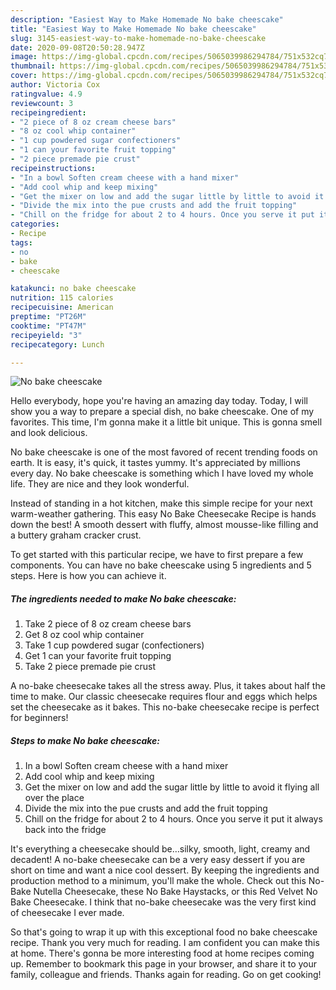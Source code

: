 ```yaml
---
description: "Easiest Way to Make Homemade No bake cheescake"
title: "Easiest Way to Make Homemade No bake cheescake"
slug: 3145-easiest-way-to-make-homemade-no-bake-cheescake
date: 2020-09-08T20:50:28.947Z
image: https://img-global.cpcdn.com/recipes/5065039986294784/751x532cq70/no-bake-cheescake-recipe-main-photo.jpg
thumbnail: https://img-global.cpcdn.com/recipes/5065039986294784/751x532cq70/no-bake-cheescake-recipe-main-photo.jpg
cover: https://img-global.cpcdn.com/recipes/5065039986294784/751x532cq70/no-bake-cheescake-recipe-main-photo.jpg
author: Victoria Cox
ratingvalue: 4.9
reviewcount: 3
recipeingredient:
- "2 piece of 8 oz cream cheese bars"
- "8 oz cool whip container"
- "1 cup powdered sugar confectioners"
- "1 can your favorite fruit topping"
- "2 piece premade pie crust"
recipeinstructions:
- "In a bowl Soften cream cheese with a hand mixer"
- "Add cool whip and keep mixing"
- "Get the mixer on low and add the sugar little by little to avoid it flying all over the place"
- "Divide the mix into the pue crusts and add the fruit topping"
- "Chill on the fridge for about 2 to 4 hours. Once you serve it put it always back into the fridge"
categories:
- Recipe
tags:
- no
- bake
- cheescake

katakunci: no bake cheescake 
nutrition: 115 calories
recipecuisine: American
preptime: "PT26M"
cooktime: "PT47M"
recipeyield: "3"
recipecategory: Lunch

---
```



![No bake cheescake](https://img-global.cpcdn.com/recipes/5065039986294784/751x532cq70/no-bake-cheescake-recipe-main-photo.jpg)

Hello everybody, hope you're having an amazing day today. Today, I will show you a way to prepare a special dish, no bake cheescake. One of my favorites. This time, I'm gonna make it a little bit unique. This is gonna smell and look delicious.

No bake cheescake is one of the most favored of recent trending foods on earth. It is easy, it's quick, it tastes yummy. It's appreciated by millions every day. No bake cheescake is something which I have loved my whole life. They are nice and they look wonderful.

Instead of standing in a hot kitchen, make this simple recipe for your next warm-weather gathering. This easy No Bake Cheesecake Recipe is hands down the best! A smooth dessert with fluffy, almost mousse-like filling and a buttery graham cracker crust.


To get started with this particular recipe, we have to first prepare a few components. You can have no bake cheescake using 5 ingredients and 5 steps. Here is how you can achieve it.

<!--inarticleads1-->

##### The ingredients needed to make No bake cheescake:

1. Take 2 piece of 8 oz cream cheese bars
1. Get 8 oz cool whip container
1. Take 1 cup powdered sugar (confectioners)
1. Get 1 can your favorite fruit topping
1. Take 2 piece premade pie crust


A no-bake cheesecake takes all the stress away. Plus, it takes about half the time to make. Our classic cheesecake requires flour and eggs which helps set the cheesecake as it bakes. This no-bake cheesecake recipe is perfect for beginners! 

<!--inarticleads2-->

##### Steps to make No bake cheescake:

1. In a bowl Soften cream cheese with a hand mixer
1. Add cool whip and keep mixing
1. Get the mixer on low and add the sugar little by little to avoid it flying all over the place
1. Divide the mix into the pue crusts and add the fruit topping
1. Chill on the fridge for about 2 to 4 hours. Once you serve it put it always back into the fridge


It&#39;s everything a cheesecake should be…silky, smooth, light, creamy and decadent! A no-bake cheesecake can be a very easy dessert if you are short on time and want a nice cool dessert. By keeping the ingredients and production method to a minimum, you&#39;ll make the whole. Check out this No-Bake Nutella Cheesecake, these No Bake Haystacks, or this Red Velvet No Bake Cheesecake. I think that no-bake cheesecake was the very first kind of cheesecake I ever made. 

So that's going to wrap it up with this exceptional food no bake cheescake recipe. Thank you very much for reading. I am confident you can make this at home. There's gonna be more interesting food at home recipes coming up. Remember to bookmark this page in your browser, and share it to your family, colleague and friends. Thanks again for reading. Go on get cooking!
